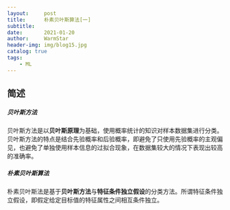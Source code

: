 ```yaml
---
layout:     post   				    
title:      朴素贝叶斯算法[一] 				
subtitle:   
date:       2021-01-20 				
author:     WarmStar 						
header-img: img/blog15.jpg 	
catalog: true 				
tags:							
    - ML
---
```


## 简述

##### 贝叶斯方法

贝叶斯方法是以**贝叶斯原理**为基础，使用概率统计的知识对样本数据集进行分类。贝叶斯方法的特点是结合先验概率和后验概率，即避免了只使用先验概率的主观偏见，也避免了单独使用样本信息的过拟合现象，在数据集较大的情况下表现出较高的准确率。

##### 朴素贝叶斯算法

朴素贝叶斯法是基于**贝叶斯方法**与**特征条件独立假设**的分类方法。所谓特征条件独立假设，即假定给定目标值的特征属性之间相互条件独立。



